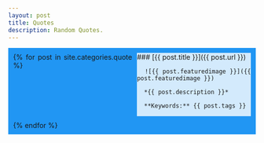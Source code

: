 ```yaml
---
layout: post
title: Quotes
description: Random Quotes.
---
```

<div class="grid-post-all">
  {% for post in site.categories.quote %}
  <div>
    ### [{{ post.title }}]({{ post.url }})

      ![{{ post.featuredimage }}]({{ post.featuredimage }})

      *{{ post.description }}*

      **Keywords:** {{ post.tags }}
  </div>
  {% endfor %}
</div>

<style>
.grid-post-all {
  display: grid;
  grid-template-columns: auto auto;
  gap: 10px;
  background-color: #2196F3;
  padding: 10px;
  text-align: justify;
}

.grid-post-all > div {
  background-color: rgba(255, 255, 255, 0.8);
}

.grid-post-all > div > img {
  max-width: 100%;
  text-align: center;
}

.grid-post-all > div > h1,h2,h3 {
  text-align: center;
}
</style>